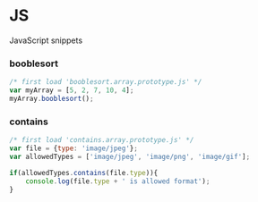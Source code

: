 # JS
JavaScript snippets
### booblesort
```javascript
/* first load 'booblesort.array.prototype.js' */
var myArray = [5, 2, 7, 10, 4];
myArray.booblesort();
  ```
### contains
  ```javascript
  /* first load 'contains.array.prototype.js' */
  var file = {type: 'image/jpeg'};
  var allowedTypes = ['image/jpeg', 'image/png', 'image/gif'];
  
  if(allowedTypes.contains(file.type)){
      console.log(file.type + ' is allowed format');
  }
  ```
